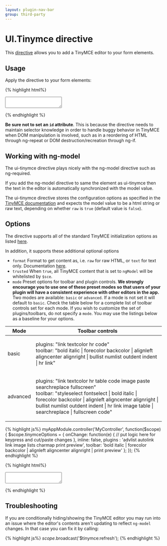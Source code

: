 ```yaml
---
layout: plugin-nav-bar
group: third-party
---
```


# UI.Tinymce directive

This [directive](https://github.com/Wizehive/ui-tinymce) allows you to add a TinyMCE editor to your form elements.

## Usage

Apply the directive to your form elements:

{% highlight html%}
<form method="post">
  <textarea ui-tinymce ng-model="tinymceModel"></textarea>
</form>
{% endhighlight %}

**Be sure not to set an `id` attribute**. This is because the directive needs to maintain selector knowledge in order to handle buggy behavior in TinyMCE when DOM manipulation is involved, such as in a reordering of HTML through ng-repeat or DOM destruction/recreation through ng-if.

## Working with ng-model

The ui-tinymce directive plays nicely with the ng-model directive such as ng-required.

If you add the ng-model directive to same the element as ui-tinymce then the text in the editor is automatically synchronized with the model value.

The ui-tinymce directive stores the configuration options as specified in the [TinyMCE documentation](http://www.tinymce.com/wiki.php/Configuration) and expects the model value to be a html string or raw text, depending on whether `raw` is `true` (default value is `false`).

## Options

The directive supports all of the standard TinyMCE initialization options as listed [here](http://www.tinymce.com/wiki.php/Configuration).

In addition, it supports these additional optional options

- `format` Format to get content as, i.e. `raw` for raw HTML, or `text` for text only. Documentation [here](http://www.tinymce.com/wiki.php/api4:method.tinymce.Editor.getContent).
- `trusted` When `true`, all TinyMCE content that is set to `ngModel` will be whitelisted by `$sce`.
- `mode` Preset options for toolbar and plugin controls. **We strongly encourage you to use one of these preset modes so that users of your plugin will have a consistent experience with other editors in the app.**
Two modes are available: `basic` or `advanced`. If a mode is not set it will default to `basic`. Check the table below for a complete list of toolbar controls set for each mode.
If you wish to customize the set of plugins/toolbars, do not specify a `mode`. You may use the listings below as a baseline for your options.

<table class="table">
	<thead>
		<tr>
			<th>Mode</th>
			<th>Toolbar controls</th>
		</tr>
	</thead>
	<tbody>
		<tr>
			<td>
				<p>basic</p>
			</td>
			<td>
				<p>plugins: &quot;link textcolor hr code&quot;<br>
toolbar: &quot;bold italic | forecolor backcolor | alignleft aligncenter alignright | bullist numlist outdent indent | hr link&quot;</p>
			</td>
		</tr>
		<tr>
			<td>
				<p>advanced</p>
			</td>
			<td>
				<p>plugins: &quot;link textcolor hr table code image paste searchreplace fullscreen&quot;<br>
toolbar: &quot;styleselect fontselect | bold italic | forecolor backcolor | alignleft aligncenter alignright | bullist numlist outdent indent | hr link image table | searchreplace | fullscreen code&quot;</p>
			</td>
		</tr>
	</tbody>
</table>

{% highlight js%}
myAppModule.controller('MyController', function($scope) {
  $scope.tinymceOptions = {
    onChange: function(e) {
      // put logic here for keypress and cut/paste changes
    },
    inline: false,
    plugins : 'advlist autolink link image lists charmap print preview',
    toolbar: 'bold italic | forecolor backcolor | alignleft aligncenter alignright | print preview'
  };
});
{% endhighlight %}

{% highlight html%}
<form method="post">
  <textarea ui-tinymce="tinymceOptions" ng-model="tinymceModel"></textarea>
</form>
{% endhighlight %}

## Troubleshooting

If you are conditionally hiding/showing the TinyMCE editor you may run into an issue where the editor's contents aren't updating to reflect `ng-model` changes. In that case you can fix it by calling:

{% highlight js%}
$scope.$broadcast('$tinymce:refresh');
{% endhighlight %}
